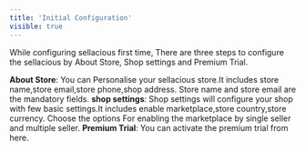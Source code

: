 ```yaml
---
title: 'Initial Configuration'
visible: true
---
```


While configuring sellacious first time, There are three steps to configure the sellacious by About Store, Shop settings and Premium Trial.

**About Store**: You can Personalise your sellacious store.It includes store name,store email,store phone,shop address. Store name and store email are the mandatory fields.
**shop settings**: Shop settings will configure your shop with few basic settings.It includes enable marketplace,store country,store currency. Choose the options For enabling the marketplace by single seller and multiple seller.
**Premium Trial**: You can activate the premium trial from here.

